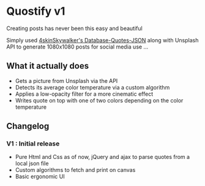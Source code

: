 # Quostify v1

Creating posts has never been this easy and beautiful

Simply used [4skinSkywalker's Database-Quotes-JSON](https://github.com/4skinSkywalker/Database-Quotes-JSON) along with Unsplash API to generate 1080x1080 posts for social media use ...

## What it actually does
* Gets a picture from Unsplash via the API
* Detects its average color temperature via a custom algorithm
* Applies a low-opacity filter for a more cinematic effect
* Writes quote on top with one of two colors depending on the color temperature


## Changelog

### V1 : Initial release 
* Pure Html and Css as of now, jQuery and ajax to parse quotes from a local json file
* Custom algorithms to fetch and print on canvas
* Basic ergonomic UI
